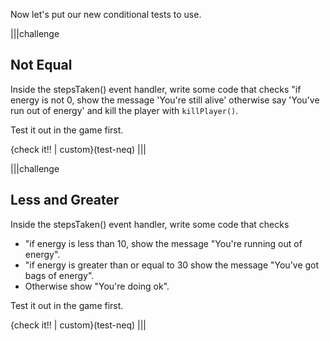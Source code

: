 Now let's put our new conditional tests to use. 

|||challenge
## Not Equal
Inside the stepsTaken() event handler, write some code that checks "if energy is not 0, show the message 'You're still alive' otherwise say 'You've run out of energy' and kill the player with `killPlayer()`.

Test it out in the game first.

{check it!! | custom}(test-neq)
|||

|||challenge
##  Less and Greater
Inside the stepsTaken() event handler, write some code that checks 

- "if energy is less than 10, show the message "You're running out of energy".
- "if energy is greater than or equal to 30 show the message "You've got bags of energy".
- Otherwise show "You're doing ok".

Test it out in the game first.

{check it!! | custom}(test-neq)
|||

